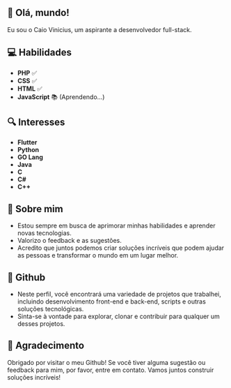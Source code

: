 ## 👋 Olá, mundo!

Eu sou o Caio Vinicius, um aspirante a desenvolvedor full-stack.

## 💻 Habilidades

- **PHP** ✅ 
- **CSS** ✅ 
- **HTML** ✅ 
- **JavaScript** 📚 (Aprendendo...)

## 🔍 Interesses

- **Flutter**
- **Python**
- **GO Lang**
- **Java**
- **C**
- **C#**
- **C++**

## 🚀 Sobre mim

- Estou sempre em busca de aprimorar minhas habilidades e aprender novas tecnologias.
- Valorizo o feedback e as sugestões.
- Acredito que juntos podemos criar soluções incríveis que podem ajudar as pessoas e transformar o mundo em um lugar melhor.

## 📂 Github

- Neste perfil, você encontrará uma variedade de projetos que trabalhei, incluindo desenvolvimento front-end e back-end, scripts e outras soluções tecnológicas.
- Sinta-se à vontade para explorar, clonar e contribuir para qualquer um desses projetos. 

## 🙏 Agradecimento

Obrigado por visitar o meu Github! Se você tiver alguma sugestão ou feedback para mim, por favor, entre em contato. Vamos juntos construir soluções incríveis!

